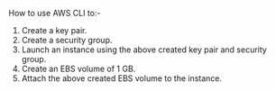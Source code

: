 How to use AWS CLI to:-
1. Create a key pair. <br/>
2. Create a security group. 
3. Launch an instance using the above created key pair and security group.
4. Create an EBS volume of 1 GB.
5. Attach the above created EBS volume to the instance. 
